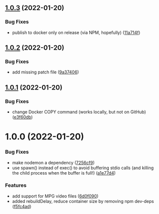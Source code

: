 ## [1.0.3](https://github.com/uglow/thumbsup-fav-server/compare/v1.0.2...v1.0.3) (2022-01-20)


### Bug Fixes

* publish to docker only on release (via NPM, hopefully) ([11a714f](https://github.com/uglow/thumbsup-fav-server/commit/11a714f317edbfa5f1a01803f6b8b5935221999f))

## [1.0.2](https://github.com/uglow/thumbsup-fav-server/compare/v1.0.1...v1.0.2) (2022-01-20)


### Bug Fixes

* add missing patch file ([9a37406](https://github.com/uglow/thumbsup-fav-server/commit/9a3740611162391353e45e9eb7b8351d950f5462))

## [1.0.1](https://github.com/uglow/thumbsup-fav-server/compare/v1.0.0...v1.0.1) (2022-01-20)


### Bug Fixes

* change Docker COPY command (works locally, but not on GitHub) ([e3f60db](https://github.com/uglow/thumbsup-fav-server/commit/e3f60dbfcca87ecfeb3847a560dd7216c9b91e01))

# 1.0.0 (2022-01-20)


### Bug Fixes

* make nodemon a dependency ([7256cf9](https://github.com/uglow/thumbsup-fav-server/commit/7256cf9e6bf52e170a0ce551c15d6ca8f06abea8))
* use spawn() instead of exec() to avoid buffering stdio calls (and killing the child process when the buffer is full!) ([a1e77d4](https://github.com/uglow/thumbsup-fav-server/commit/a1e77d401b63a3dcd6274fb2e3ccb318f3832d17))


### Features

* add support for MPG video files ([6d0f090](https://github.com/uglow/thumbsup-fav-server/commit/6d0f090c0b3b3ab515b5f3567165dd2167abec77))
* added rebuildDelay, reduce container size by removing npm dev-deps ([f5fc4ad](https://github.com/uglow/thumbsup-fav-server/commit/f5fc4adae56725cbcb2498768f0be55a209680cf))
